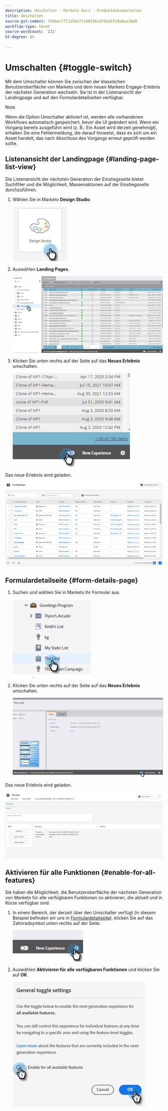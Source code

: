```yaml
---
description: Umschalten - Marketo Docs - Produktdokumentation
title: Umschalten
source-git-commit: fd4becf77135be7fc80156c8fde56f29a0aa38d0
workflow-type: tm+mt
source-wordcount: '221'
ht-degree: 0%

---
```


# Umschalten {#toggle-switch}

Mit dem Umschalter können Sie zwischen der klassischen Benutzeroberfläche von Marketo und dem neuen Marketo Engage-Erlebnis der nächsten Generation wechseln. Sie ist in der Listenansicht der Landingpage und auf den Formulardetailseiten verfügbar.

>[!NOTE]
>
>Wenn die Option Umschalter aktiviert ist, werden alle vorhandenen Workflows automatisch gespeichert, bevor die UI geändert wird. Wenn ein Vorgang bereits ausgeführt wird (z. B.: Ein Asset wird derzeit genehmigt), erhalten Sie eine Fehlermeldung, die darauf hinweist, dass es sich um ein Asset handelt, das nach Abschluss des Vorgangs erneut geprüft werden sollte.

## Listenansicht der Landingpage {#landing-page-list-view}

Die Listenansicht der nächsten Generation der Einstiegsseite bietet Suchfilter und die Möglichkeit, Massenaktionen auf der Einstiegsseite durchzuführen.

1. Wählen Sie in Marketo **Design Studio**.

   ![](assets/toggle-switch-1.png)

1. Auswählen **Landing Pages**.

   ![](assets/toggle-switch-2.png)

1. Klicken Sie unten rechts auf der Seite auf das **Neues Erlebnis** umschalten.

   ![](assets/toggle-switch-3.png)

Das neue Erlebnis wird geladen.

![](assets/toggle-switch-4.png)

## Formulardetailseite {#form-details-page}

1. Suchen und wählen Sie in Marketo Ihr Formular aus.

   ![](assets/toggle-switch-5.png)

1. Klicken Sie unten rechts auf der Seite auf das **Neues Erlebnis** umschalten.

   ![](assets/toggle-switch-6.png)

Das neue Erlebnis wird geladen.

![](assets/toggle-switch-7.png)

## Aktivieren für alle Funktionen {#enable-for-all-features}

Sie haben die Möglichkeit, die Benutzeroberfläche der nächsten Generation von Marketo für alle verfügbaren Funktionen zu aktivieren, die aktuell und in Kürze verfügbar sind.

1. In einem Bereich, der derzeit über den Umschalter verfügt (in diesem Beispiel befinden wir uns in [Formulardetailseite](#form-details-page)), klicken Sie auf das Zahnradsymbol unten rechts auf der Seite.

   ![](assets/toggle-switch-8.png)

1. Auswählen **Aktivieren für alle verfügbaren Funktionen** und klicken Sie auf **OK**.

   ![](assets/toggle-switch-9.png)
